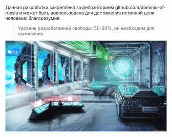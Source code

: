 Данная разработка закреплена за репозиторием github.com/dominic-of-russia и может быть воспользована для достижения истинной цели человека: благоразумия.

> Уровень разработанной свободы: 50-60%, он необходим для выживания.

![](./Картинки/laboratoriya.jpg)
